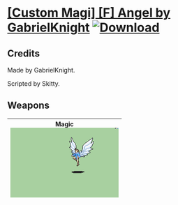 # [\[Custom Magi\] \[F\] Angel by GabrielKnight](./) [![Download](https://img.shields.io/badge/Download-Click%20Here!-red)](https://minhaskamal.github.io/DownGit/#/home?url=https://github.com/Klokinator/FE-Repo/tree/main/Battle%20Animations%2FMagi%20-%20Special%2F%5BCustom%20Magi%5D%20%5BF%5D%20Angel%20by%20GabrielKnight)
## Credits

Made by GabrielKnight.

Scripted by Skitty.

## Weapons

| <b>Magic</b><br/><img alt="Magic animation" src="./6.%20Magic/Magic.gif"/> |
| :---: |
